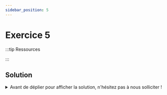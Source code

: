 ```yaml
---
sidebar_position: 5
---
```


# Exercice 5

:::tip Ressources

:::

## Solution

<details>
  <summary>Avant de déplier pour afficher la solution, n'hésitez pas à nous solliciter ! </summary>

    ```ts
    export const selectAll = <Ctx extends AnySelectableContext>(ctx: Ctx) => ({
      ...ctx,
      _fields: "ALL" as const,
    });
    ```

</details>
